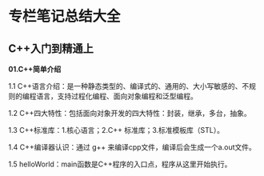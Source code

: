 # 专栏笔记总结大全


## C++入门到精通上

**01.C++简单介绍**

1.1 C++语言介绍：是一种静态类型的、编译式的、通用的、大小写敏感的、不规则的编程语言，支持过程化编程、面向对象编程和泛型编程。

1.2 C++四大特性：包括面向对象开发的四大特性：封装，继承，多台，抽象。

1.3 C++标准库：1.核心语言；2.C++ 标准库；3.标准模板库（STL）。

1.4 C++编译器认识：通过 g++ 来编译cpp文件，编译后会生成一个a.out文件。

1.5 helloWorld：main函数是C++程序的入口点，程序从这里开始执行。

